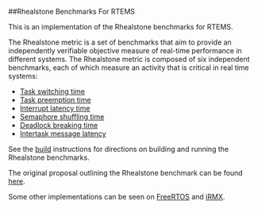 ##Rhealstone Benchmarks For RTEMS

This is an implementation of the Rhealstone benchmarks for RTEMS.

The Rhealstone metric is a set of benchmarks that aim to provide an independently
verifiable objective measure of real-time performance in different systems. The 
Rhealstone metric is composed of six independent benchmarks, each of which measure
an activity that is critical in real time systems:
+ [Task switching time](/task-switch/task-switch.c)
+ [Task preemption time](/task-preempt/task-preempt.c)
+ [Interrupt latency time](/interrupt-latency/interrupt-latency.c)
+ [Semaphore shuffling time](/semaphore-shuffle/semaphore-shuffle.c)
+ [Deadlock breaking time](/deadlock-break/deadlock-break.c)
+ [Intertask message latency](/message-latency/message-latency.c)

See the [build](/INSTALL.md) instructions for directions on building and running
the Rhealstone benchmarks.

The original proposal outlining the Rhealstone benchmark can be found [here](http://collaboration.cmc.ec.gc.ca/science/rpn/biblio/ddj/Website/articles/DDJ/1989/8902/8902a/8902a.htm).

Some other implementations can be seen on [FreeRTOS](http://timsengineeringblog.weebly.com/masters-thesis.html) and [iRMX](http://collaboration.cmc.ec.gc.ca/science/rpn/biblio/ddj/Website/articles/DDJ/1990/9004/9004d/9004d.htm).
